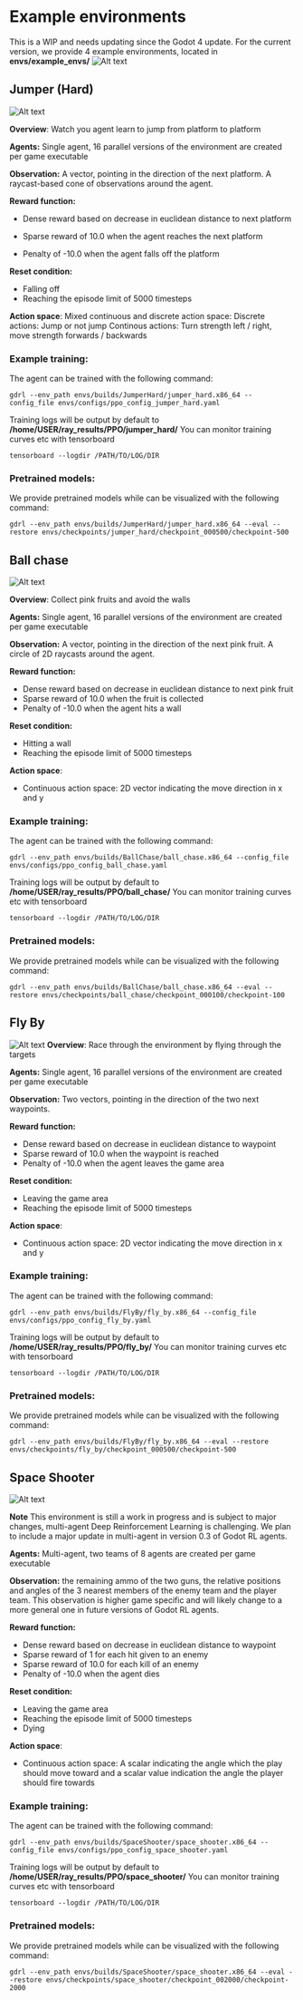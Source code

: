 # Example environments 
This is a WIP and needs updating since the Godot 4 update.
For the current version, we provide 4 example environments, located in **envs/example_envs/**
![Alt text](all_example_envs.png?raw=true "All Environments")

## Jumper (Hard)


![Alt text](example_envs_jumper_hard.png?raw=true "The Jumper (Hard) Environment")

**Overview**: Watch you agent learn to jump from platform to platform

**Agents:** Single agent, 16 parallel versions of the environment are created per game executable

**Observation:** A vector, pointing in the direction of the next platform. A raycast-based cone of observations around the agent.

**Reward function:**
* Dense reward based on decrease in euclidean distance to next platform

* Sparse reward of 10.0 when the agent reaches the next platform
* Penalty of -10.0 when the agent falls off the platform

**Reset condition:**
* Falling off
* Reaching the episode limit of 5000 timesteps

**Action space**:
    Mixed continuous and discrete action space:
        Discrete actions: Jump or not jump
        Continous actions: Turn strength left / right, move strength forwards / backwards


### Example training:
The agent can be trained with the following command:
```
gdrl --env_path envs/builds/JumperHard/jumper_hard.x86_64 --config_file envs/configs/ppo_config_jumper_hard.yaml
```
Training logs will be output by default to **/home/USER/ray_results/PPO/jumper_hard/**
You can monitor training curves etc with tensorboard
```
tensorboard --logdir /PATH/TO/LOG/DIR
```
### Pretrained models:
We provide pretrained models while can be visualized with the following command:
```
gdrl --env_path envs/builds/JumperHard/jumper_hard.x86_64 --eval --restore envs/checkpoints/jumper_hard/checkpoint_000500/checkpoint-500

```


## Ball chase
![Alt text](example_envs_ball_chase.png?raw=true "The Ball Chase Environment")

**Overview**: Collect pink fruits and avoid the walls

**Agents:** Single agent, 16 parallel versions of the environment are created per game executable

**Observation:** A vector, pointing in the direction of the next pink fruit. A circle of 2D raycasts around the agent.

**Reward function:**
* Dense reward based on decrease in euclidean distance to next pink fruit
* Sparse reward of 10.0 when the fruit is collected
* Penalty of -10.0 when the agent hits a wall

**Reset condition:**
* Hitting a wall
* Reaching the episode limit of 5000 timesteps
  
**Action space**:
* Continuous action space: 2D vector indicating the move direction in x and y

### Example training:
The agent can be trained with the following command:
```
gdrl --env_path envs/builds/BallChase/ball_chase.x86_64 --config_file envs/configs/ppo_config_ball_chase.yaml
```
Training logs will be output by default to **/home/USER/ray_results/PPO/ball_chase/**
You can monitor training curves etc with tensorboard
```
tensorboard --logdir /PATH/TO/LOG/DIR
```
### Pretrained models:
We provide pretrained models while can be visualized with the following command:
```
gdrl --env_path envs/builds/BallChase/ball_chase.x86_64 --eval --restore envs/checkpoints/ball_chase/checkpoint_000100/checkpoint-100

```

## Fly By
![Alt text](example_envs_fly_by.png?raw=true "The Fly By Environment")
**Overview**: Race through the environment by flying through the targets

**Agents:** Single agent, 16 parallel versions of the environment are created per game executable

**Observation:** Two vectors, pointing in the direction of the two next waypoints.

**Reward function:**
* Dense reward based on decrease in euclidean distance to waypoint
* Sparse reward of 10.0 when the waypoint is reached
* Penalty of -10.0 when the agent leaves the game area

**Reset condition:**
* Leaving the game area
* Reaching the episode limit of 5000 timesteps
  
**Action space**:
* Continuous action space: 2D vector indicating the move direction in x and y

### Example training:
The agent can be trained with the following command:
```
gdrl --env_path envs/builds/FlyBy/fly_by.x86_64 --config_file envs/configs/ppo_config_fly_by.yaml
```
Training logs will be output by default to **/home/USER/ray_results/PPO/fly_by/**
You can monitor training curves etc with tensorboard
```
tensorboard --logdir /PATH/TO/LOG/DIR
```
### Pretrained models:
We provide pretrained models while can be visualized with the following command:
```
gdrl --env_path envs/builds/FlyBy/fly_by.x86_64 --eval --restore envs/checkpoints/fly_by/checkpoint_000500/checkpoint-500

```


## Space Shooter
![Alt text](example_envs_space_shooter.png?raw=true "The Space Shooter Environment")

**Note** This environment is still a work in progress and is subject to major changes, multi-agent Deep Reinforcement Learning is challenging. We plan to include a major update in multi-agent in version 0.3 of Godot RL agents.

**Agents:** Multi-agent, two teams of 8 agents are created per game executable

**Observation:** the remaining ammo of the two guns, the relative positions and angles of the 3 nearest members of the enemy team and the player team. This observation is higher game specific and will likely change to a more general one in future versions of Godot RL agents.

**Reward function:**
* Dense reward based on decrease in euclidean distance to waypoint
* Sparse reward of 1 for each hit given to an enemy
* Sparse reward of 10.0 for each kill of an enemy
* Penalty of -10.0 when the agent dies

**Reset condition:**
* Leaving the game area
* Reaching the episode limit of 5000 timesteps
* Dying
  
**Action space**:
* Continuous action space: A scalar indicating the angle which the play should move toward and a scalar value indication the angle the player should fire towards

### Example training:
The agent can be trained with the following command:
```
gdrl --env_path envs/builds/SpaceShooter/space_shooter.x86_64 --config_file envs/configs/ppo_config_space_shooter.yaml
```
Training logs will be output by default to **/home/USER/ray_results/PPO/space_shooter/**
You can monitor training curves etc with tensorboard
```
tensorboard --logdir /PATH/TO/LOG/DIR
```
### Pretrained models:
We provide pretrained models while can be visualized with the following command:
```
gdrl --env_path envs/builds/SpaceShooter/space_shooter.x86_64 --eval --restore envs/checkpoints/space_shooter/checkpoint_002000/checkpoint-2000

```
